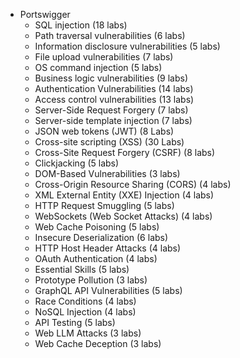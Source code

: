 - Portswigger
   - SQL injection (18 labs)
   - Path traversal vulnerabilities (6 labs)
   - Information disclosure vulnerabilities (5 labs)
   - File upload vulnerabilities (7 labs)
   - OS command injection (5 labs)
   - Business logic vulnerabilities (9 labs)
   - Authentication Vulnerabilities (14 labs)
   - Access control vulnerabilities (13 labs)
   - Server-Side Request Forgery (7 labs)
   - Server-side template injection (7 labs)
   - JSON web tokens (JWT) (8 Labs)
   - Cross-site scripting (XSS) (30 Labs)
   - Cross-Site Request Forgery (CSRF) (8 labs)
   - Clickjacking (5 labs)
   - DOM-Based Vulnerabilities (3 labs)
   - Cross-Origin Resource Sharing (CORS) (4 labs)
   - XML External Entity (XXE) Injection (4 labs)
   - HTTP Request Smuggling (5 labs)
   - WebSockets (Web Socket Attacks) (4 labs)
   - Web Cache Poisoning (5 labs)
   - Insecure Deserialization (6 labs)
   - HTTP Host Header Attacks (4 labs)
   - OAuth Authentication (4 labs)
   - Essential Skills (5 labs)
   - Prototype Pollution (3 labs)
   - GraphQL API Vulnerabilities (5 labs)
   - Race Conditions (4 labs)
   - NoSQL Injection (4 labs)
   - API Testing (5 labs)
   - Web LLM Attacks (3 labs)
   - Web Cache Deception (3 labs)